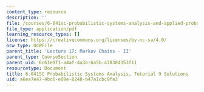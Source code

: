 ```yaml
---
content_type: resource
description: ''
file: /courses/6-041sc-probabilistic-systems-analysis-and-applied-probability-fall-2013/a6ea7e474bc6e09e8248b47a1cbc9fa3_MIT6_041SCF13_tut09_sol.pdf
file_type: application/pdf
learning_resource_types: []
license: https://creativecommons.org/licenses/by-nc-sa/4.0/
ocw_type: OCWFile
parent_title: 'Lecture 17: Markov Chains - II'
parent_type: CourseSection
parent_uid: 6c61e0f1-a4af-4a3b-6a5b-478304353f11
resourcetype: Document
title: 6.041SC Probabilistic Systems Analysis, Tutorial 9 Solutions
uid: a6ea7e47-4bc6-e09e-8248-b47a1cbc9fa3
---
```

